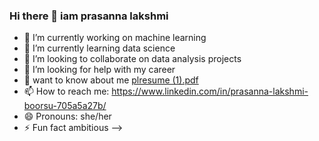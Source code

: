### Hi there 👋 iam prasanna lakshmi

- 🔭 I’m currently working on machine learning
- 🌱 I’m currently learning data science
- 👯 I’m looking to collaborate on data analysis projects
- 🤔 I’m looking for help with my career
- 💬 want to know about me [plresume (1).pdf](https://github.com/prasannaboorsu/prasannaboorsu/files/13844133/plresume.1.pdf)
- 📫 How to reach me: https://www.linkedin.com/in/prasanna-lakshmi-boorsu-705a5a27b/
- 😄 Pronouns: she/her
- ⚡ Fun fact ambitious
-->

